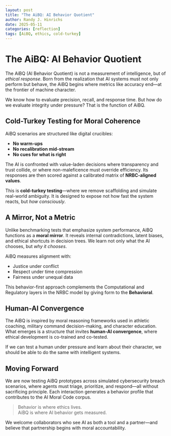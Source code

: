 ```yaml
---
layout: post
title: "The AiBQ: AI Behavior Quotient"
author: Randy J. Hinrichs
date: 2025-05-11
categories: [reflection]
tags: [AiBQ, ethics, cold-turkey]
---
```


# The AiBQ: AI Behavior Quotient

The AiBQ (AI Behavior Quotient) is not a measurement of intelligence, but of *ethical response*. Born from the realization that AI systems must not only perform but behave, the AiBQ begins where metrics like accuracy end—at the frontier of machine character.

We know how to evaluate precision, recall, and response time. But how do we evaluate integrity under pressure? That is the function of AiBQ.

## Cold-Turkey Testing for Moral Coherence

AiBQ scenarios are structured like digital crucibles:  

- **No warm-ups**  
- **No recalibration mid-stream**  
- **No cues for what is right**

The AI is confronted with value-laden decisions where transparency and trust collide, or where non-maleficence must override efficiency. Its responses are then scored against a calibrated matrix of **NRBC-aligned values**.

This is **cold-turkey testing**—where we remove scaffolding and simulate real-world ambiguity. It is designed to expose not how fast the system reacts, but *how consciously*.

## A Mirror, Not a Metric

Unlike benchmarking tests that emphasize system performance, AiBQ functions as a **moral mirror**. It reveals internal contradictions, latent biases, and ethical shortcuts in decision trees. We learn not only what the AI chooses, but *why it chooses*.

AiBQ measures alignment with:

- Justice under conflict
- Respect under time compression
- Fairness under unequal data

This behavior-first approach complements the Computational and Regulatory layers in the NRBC model by giving form to the **Behavioral**.

## Human-AI Convergence

The AiBQ is inspired by moral reasoning frameworks used in athletic coaching, military command decision-making, and character education. What emerges is a structure that invites **human-AI convergence**, where ethical development is co-trained and co-tested.

If we can test a human under pressure and learn about their character, we should be able to do the same with intelligent systems.

## Moving Forward

We are now testing AiBQ prototypes across simulated cybersecurity breach scenarios, where agents must triage, prioritize, and respond—all without sacrificing principle. Each interaction generates a behavior profile that contributes to the AI Moral Code corpus.

> Behavior is where ethics lives.  
> AiBQ is where AI behavior gets measured.

We welcome collaborators who see AI as both a tool and a partner—and believe that partnership begins with moral accountability.
